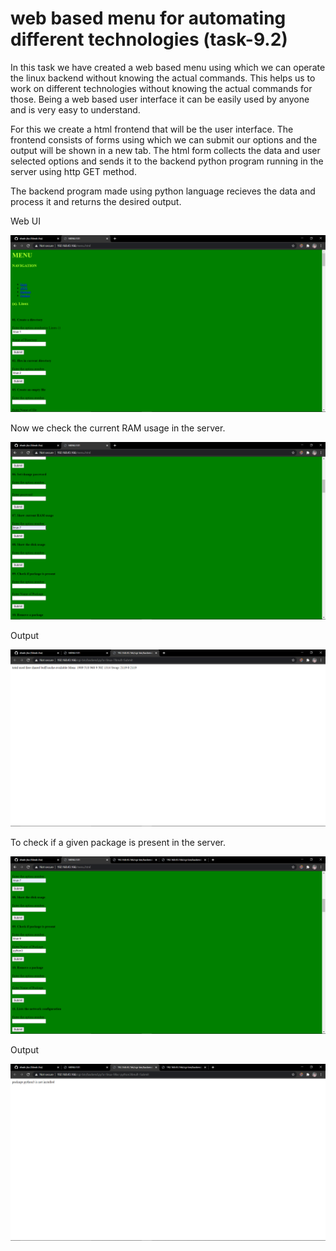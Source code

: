 # web based menu for automating different technologies (task-9.2)

In this task we have created a web based menu using which we can operate the linux backend without knowing the actual commands.
This helps us to work on different technologies without knowing the actual commands for those. Being a web based user interface it can be easily used by anyone and is very easy to understand.

For this we create a html frontend that will be the user interface. The frontend consists of forms using which we can submit our options and the output will be shown in a new tab.
The html form collects the data and user selected options and sends it to the backend python program running in the server using http GET method. 

The backend program made using python language recieves the data and process it and returns the desired output.

Web UI

![frontend](images/image-1.png?raw=true)


Now we check the current RAM usage in the server.

![ram check](images/image-2.png?raw=true)

Output

![output](images/image-3.png?raw=true)


To check if a given package is present in the server.

![pack_check](images/image-4.png?raw=true)

Output

![output](images/image-5.png?raw=true)
